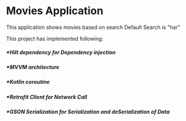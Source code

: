 # Movies Application
This application shows movies based on search
Default Search is "har"

This project has implemented following:

##### *Hilt dependency for Dependency injection

##### *MVVM architecture

##### *Kotlin coroutine

##### *Retrofit Client for Network Call

##### *GSON Serialization for Serialization and deSerialization of Data





